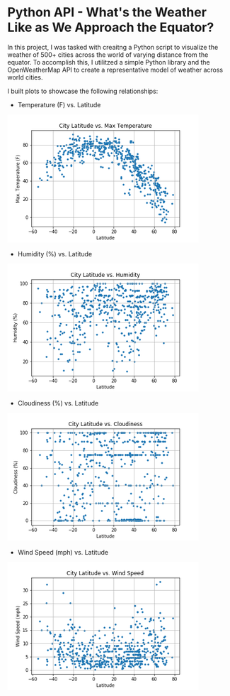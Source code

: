# Python API - What's the Weather Like as We Approach the Equator?

In this project, I was tasked with creaitng a Python script to visualize the weather of 500+ cities across the world of varying distance from the equator. To accomplish this, I utilitzed a simple Python library and the OpenWeatherMap API to create a representative model of weather across world cities.

I built plots to showcase the following relationships:
* Temperature (F) vs. Latitude

![Image](https://github.com/iraismgarcia5/PythonAPI_WeatherAnalysis/blob/master/Latitude_vs_Temperature.png)

* Humidity (%) vs. Latitude

![Image](https://github.com/iraismgarcia5/PythonAPI_WeatherAnalysis/blob/master/Latitude_vs_Humidity.png)

* Cloudiness (%) vs. Latitude

![Image](https://github.com/iraismgarcia5/PythonAPI_WeatherAnalysis/blob/master/Latitude_vs_Cloudiness.png)

* Wind Speed (mph) vs. Latitude

![Image](https://github.com/iraismgarcia5/PythonAPI_WeatherAnalysis/blob/master/Latitude_vs_WindSpeed.png)

